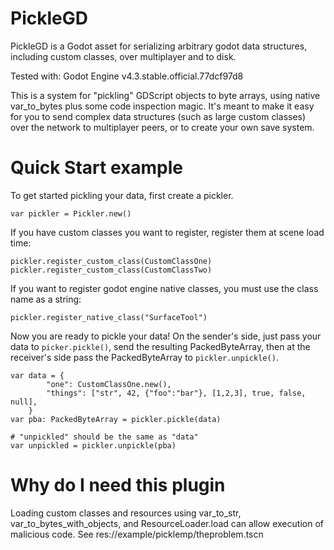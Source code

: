 # PickleGD
PickleGD is a Godot asset for serializing arbitrary godot data structures, 
including custom classes, over multiplayer and to disk.

Tested with: Godot Engine v4.3.stable.official.77dcf97d8 

This is a system for "pickling" GDScript objects to byte arrays, using native 
var_to_bytes plus some code inspection magic. It's meant to make it easy for you
to send complex data structures (such as large custom classes) over the network
to multiplayer peers, or to create your own save system.

# Quick Start example

To get started pickling your data, first create a pickler.

```
var pickler = Pickler.new()
```

If you have custom classes you want to register, register them at scene load time:
```
pickler.register_custom_class(CustomClassOne)
pickler.register_custom_class(CustomClassTwo)
```

If you want to register godot engine native classes, you must use the class name
as a string:
```
pickler.register_native_class("SurfaceTool")
```

Now you are ready to pickle your data! On the sender's side, just pass your data
to `picker.pickle()`, send the resulting PackedByteArray, then at the receiver's
side pass the PackedByteArray to `pickler.unpickle()`.

```
var data = {
		"one": CustomClassOne.new(),
		"things": ["str", 42, {"foo":"bar"}, [1,2,3], true, false, null],
	}
var pba: PackedByteArray = pickler.pickle(data)

# "unpickled" should be the same as "data"
var unpickled = pickler.unpickle(pba)
```

# Why do I need this plugin

Loading custom classes and resources using var_to_str, var_to_bytes_with_objects,
and ResourceLoader.load can allow execution of malicious code. See res://example/picklemp/theproblem.tscn
